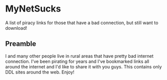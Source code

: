 # MyNetSucks
A list of piracy links for those that have a bad connection, but still want to download!
## Preamble
I and many other people live in rural areas that have pretty bad internet connection. I've been pirating for years and I've bookmarked links all around the internet and I'd like to share it with you guys. This contains only DDL sites around the web. Enjoy!
